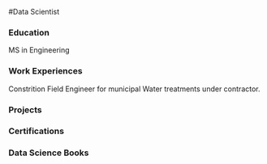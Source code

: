 #Data Scientist 

### Education 
MS in Engineering 

### Work Experiences
Constrition Field Engineer for municipal Water treatments under contractor. 

### Projects

### Certifications 

### Data Science Books 

### 
